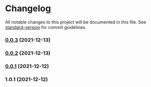 # Changelog

All notable changes to this project will be documented in this file. See [standard-version](https://github.com/conventional-changelog/standard-version) for commit guidelines.

### [0.0.3](https://github.com/jleoirab/wright-config/compare/v0.0.2...v0.0.3) (2021-12-13)

### [0.0.2](https://github.com/jleoirab/wright-config/compare/v0.0.1...v0.0.2) (2021-12-13)

### [0.0.1](https://github.com/jleoirab/wright-config/compare/v1.0.1...v0.0.1) (2021-12-12)

### 1.0.1 (2021-12-12)
